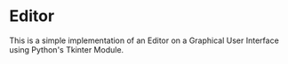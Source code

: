 # Editor 

This is a simple implementation of an Editor on a Graphical User Interface using Python's Tkinter Module.

